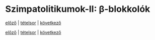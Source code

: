 # Szimpatolitikumok-II: β-blokkolók

[előző](6.%20Szimpatolitikumok-I%20α-blokkolók.md) | [tételsor](0.%20Hattan%20ea%20kidolgozás%20-%20Németh%20Boldizsár.md) | [következő](link)



[előző](6.%20Szimpatolitikumok-I%20α-blokkolók.md) | [tételsor](0.%20Hattan%20ea%20kidolgozás%20-%20Németh%20Boldizsár.md) | [következő](link)
